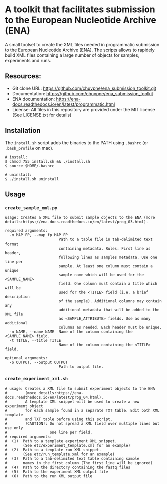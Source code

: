 A toolkit that facilitates submission to the European Nucleotide Archive (ENA)
==============================================================================

A small toolset to create the XML files needed in programmatic submission to the European Nucleotide Archive (ENA). 
The scripts allows to rapidely build XML files containing a large number of objects for samples, experiments and runs.

## Resources:

* Git clone URL: https://github.com/chuvpne/ena_submission_toolkit.git
* Documentation: https://github.com/chuvpne/ena_submission_toolkit
* ENA documentation: https://ena-docs.readthedocs.io/en/latest/programmatic.html
* License: All files in this repository are provided under the MIT license (See LICENSE.txt for details)

## Installation

The `install.sh` script adds the binaries to the PATH using `.bashrc` (or `.bash_profile` on mac).

```
# install:
$ chmod 755 install.sh && ./install.sh
$ source $HOME/.bashrc

# uninstall:
$ ./install.sh uninstall
```

## Usage

### `create_sample_xml.py`

```
usage: Creates a XML file to submit sample objects to the ENA (more details:https://ena-docs.readthedocs.io/en/latest/prog_03.html).

required arguments:
  -m MAP_FP, --map_fp MAP_FP
                        Path to a table file in tab-delimited text format
                        containing metadata. Rules: First line as header,
                        following lines as samples metadata. Use one line per
                        sample. At least one column must contain a unique
                        sample name which will be used for the <SAMPLE_NAME>
                        field. One column must contain a title which will be
                        used for the <TITLE> field (i.e. a brief description
                        of the sample). Additional columns may contain any
                        additional metadata that will be added to the XML file
                        as <SAMPLE_ATTRIBUTE> fields. Use as many additional
                        columns as needed. Each header must be unique.
  -n NAME, --name NAME  Name of the column containing the <SAMPLE_NAME> field.
  -t TITLE, --title TITLE
                        Name of the column containing the <TITLE> field.

optional arguments:
  -o OUTPUT, --output OUTPUT
                        Path to output file.
```

### `create_experiment_xml.sh`

```
# usage: Creates a XML file to submit experiment objects to the ENA
#        (more details:https://ena-docs.readthedocs.io/en/latest/prog_04.html).
#        A template XML snippet will be used to create a new experiment object
#        for each sample found in a separate TXT table. Edit both XML template
#        and TXT table before using this script.
#        !CAUTION!: Do not spread a XML field over multiple lines but use only
#                   one line per field.
# required arguments:
#  (1)  Path to a template experiment XML snippet.
#       (See etc/experiment_template.xml for an example)
#  (2)  Path to a template run XML snippet.
#       (See etc/run_template.xml for an example)
#  (3)  Path to a tab-delimited text table containing sample
#       names in the first column (The first line will be ignored)
#  (4)  Path to the directory containing the fastq files
#  (5)  Path to the experiment XML output file
#  (6)  Path to the run XML output file
```
